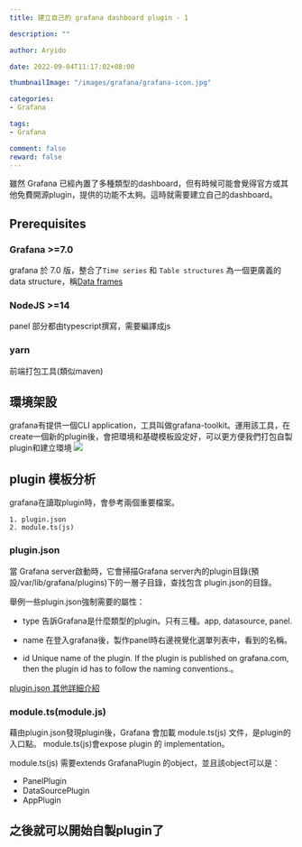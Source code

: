 ```yaml
---
title: 建立自己的 grafana dashboard plugin - 1

description: ""

author: Aryido

date: 2022-09-04T11:17:02+08:00

thumbnailImage: "/images/grafana/grafana-icon.jpg"

categories:
- Grafana

tags:
- Grafana

comment: false
reward: false
---
```


雖然 Grafana 已經內置了多種類型的dashboard，但有時候可能會覺得官方或其他免費開源plugin，提供的功能不太夠。這時就需要建立自己的dashboard。

<!--more-->

## Prerequisites
### Grafana >=7.0
grafana 於 7.0 版，整合了`Time series` 和 `Table structures` 為一個更廣義的data structure，稱[Data frames](https://grafana.com/docs/grafana/latest/developers/plugins/data-frames/)

### NodeJS >=14
panel 部分都由typescript撰寫，需要編譯成js
### yarn
前端打包工具(類似maven)


## 環境架設
grafana有提供一個CLI application，工具叫做grafana-toolkit。運用該工具，在create一個新的plugin後，會把環境和基礎模板設定好，可以更方便我們打包自製plugin和建立環境
![](https://i.imgur.com/ChJrAQw.png)


## plugin 模板分析
grafana在讀取plugin時，會參考兩個重要檔案。

    1. plugin.json
    2. module.ts(js)

### plugin.json
當 Grafana server啟動時，它會掃描Grafana server內的plugin目錄(預設/var/lib/grafana/plugins)下的一層子目錄，查找包含 plugin.json的目錄。

舉例一些plugin.json強制需要的屬性：

- type
告訴Grafana是什麼類型的plugin。只有三種。app, datasource, panel.

- name
在登入grafana後，製作panel時右邊視覺化選單列表中，看到的名稱。

- id
Unique name of the plugin. If the plugin is published on grafana.com, then the plugin id has to follow the naming conventions.。

[plugin.json 其他詳細介紹](https://grafana.com/docs/grafana/v7.5/developers/plugins/metadata/)

### module.ts(module.js)
藉由plugin.json發現plugin後，Grafana 會加載 module.ts(js) 文件，是plugin的入口點。 module.ts(js)會expose plugin 的 implementation。

module.ts(js) 需要extends GrafanaPlugin 的object，並且該object可以是：
- PanelPlugin
- DataSourcePlugin
- AppPlugin

之後就可以開始自製plugin了
---